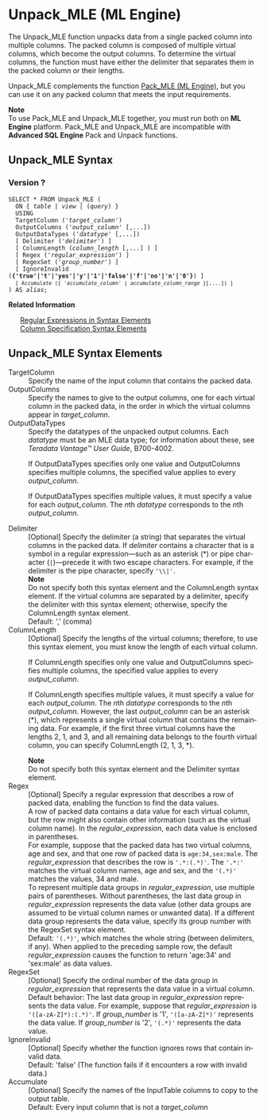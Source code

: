 <html><head></head><body><div class="nested0" aria-labelledby="ariaid-title1" topicindex="1" topicid="gzr1507822835835" id="gzr1507822835835"><h1 class="title topictitle1" id="ariaid-title1">Unpack_MLE (ML Engine)</h1><div class="body conbody">
<p class="p">The Unpack_MLE function unpacks data from a single packed column into multiple columns. The packed column is composed of multiple virtual columns, which become the output columns. To determine the virtual columns, the function must have either the delimiter that separates them in the packed column or their lengths.</p>
<p class="p">Unpack_MLE complements the function <a href="wak1541604750698.md#dme1507831816786">Pack_MLE (ML Engine)</a>, but you can use it on any packed column that meets the input requirements.</p><div class="note note" id="gzr1507822835835__note_N10022_N10010_N10001"><span><b>Note</b></span><div class="notebody">To use Pack_MLE and Unpack_MLE together, you must run both on <span><b>ML Engine</b></span> platform. Pack_MLE and Unpack_MLE are incompatible with <span><b>Advanced SQL Engine</b></span> Pack and Unpack functions.</div></div></div><div class="topic reference nested1" aria-labelledby="ariaid-title2" topicindex="2" topicid="apd1507822865955" xml:lang="en-us" lang="en-us" id="apd1507822865955">
<h2 class="title topictitle2" id="ariaid-title2">Unpack_MLE Syntax</h2><div class="body refbody"><div class="section" id="apd1507822865955__section_N10065_N10022_N10001">
<h3 class="title sectiontitle">Version ?</h3><pre class="pre codeblock" xml:space="preserve"><code>SELECT * FROM Unpack_MLE (
  <span>ON { <var class="keyword varname">table</var> | <var class="keyword varname">view</var> | (<var class="keyword varname">query</var>) }</span>
  USING
  TargetColumn ('<var class="keyword varname">target_column</var>')
  OutputColumns ('<var class="keyword varname">output_column</var>' [,...])
  OutputDataTypes ('<var class="keyword varname">datatype</var>' [,...])
  [ Delimiter ('<var class="keyword varname">delimiter</var>') ]
  [ ColumnLength (<var class="keyword varname">column_length</var> [,...] ) ]
  [ Regex ('<var class="keyword varname">regular_expression</var>') ]
  [ RegexSet ('<var class="keyword varname">group_number</var>') ]
  [ IgnoreInvalid (<span><b>{'true'|'t'|'yes'|'y'|'1'|'false'|'f'|'no'|'n'|'0'}</b></span>) ]
  <code class="ph codeph">[ Accumulate ({ '<var class="keyword varname">accumulate_column</var>' | <var class="keyword varname">accumulate_column_range</var> }[,...]) ]</code>
) AS <var class="keyword varname">alias</var>;</code></pre></div></div><div class="related-links"><div class="linklistheader"><p></p><b>Related Information</b></div>
<ul class="linklist linklist"><div class="linklistmember"><a href="dsd1557781660424.md">Regular Expressions in Syntax Elements</a></div><div class="linklistmember"><a href="ndv1557782188375.md">Column Specification Syntax Elements</a></div></ul></div></div><div class="topic reference nested1" aria-labelledby="ariaid-title3" topicindex="3" topicid="vsd1507822869904" xml:lang="en-us" lang="en-us" id="vsd1507822869904">
<h2 class="title topictitle2" id="ariaid-title3">Unpack_MLE Syntax Elements</h2><div class="body refbody"><div class="section" id="vsd1507822869904__section_N10011_N1000E_N10001"><dl class="dl parml"><dt class="dt pt dlterm">TargetColumn</dt><dd class="dd pd">Specify the name of the input column that contains the packed data.</dd><dt class="dt pt dlterm">OutputColumns</dt><dd class="dd pd">Specify the names to give to the output columns, one for each virtual column in the packed data, in the order in which the virtual columns appear in <var class="keyword varname">target_column</var>.</dd><dt class="dt pt dlterm">OutputDataTypes</dt><dd class="dd pd">Specify the datatypes of the unpacked output columns. Each <var class="keyword varname">datatype</var> must be an MLE data type; for information about these, see <span><cite class="cite">Teradata Vantage™ User Guide</cite>, B700-4002</span>.
<p class="p">If OutputDataTypes specifies only one value and OutputColumns specifies multiple columns, the specified value applies to every <var class="keyword varname">output_column</var>.</p>
<p class="p">If OutputDataTypes specifies multiple values, it must specify a value for each <var class="keyword varname">output_column</var>. The <var class="keyword varname">n</var>th <var class="keyword varname">datatype</var> corresponds to the <var class="keyword varname">n</var>th <var class="keyword varname">output_column</var>.</p></dd><dt class="dt pt dlterm">Delimiter</dt><dd class="dd pd">[Optional] Specify the delimiter (a string) that separates the virtual columns in the packed data. If <var class="keyword varname">delimiter</var> contains a character that is a symbol in a regular expression—such as an asterisk (*) or pipe character (<code class="ph codeph">|</code>)—precede it with two escape characters. For example, if the delimiter is the pipe character, specify <code class="ph codeph">'\\|'</code>. <div class="note note" id="vsd1507822869904__note_N100CB_N100C7_N100AE_N100A1_N1003D_N10015_N10011_N1000E_N10001"><span><b>Note</b></span><div class="notebody">Do not specify both this syntax element and the ColumnLength syntax element. If the virtual columns are separated by a delimiter, specify the delimiter with this syntax element; otherwise, specify the ColumnLength syntax element.</div></div></dd><dd class="dd pd ddexpand">Default: ',' (comma)</dd><dt class="dt pt dlterm">ColumnLength</dt><dd class="dd pd">[Optional] Specify the lengths of the virtual columns; therefore, to use this syntax element, you must know the length of each virtual column.
<p class="p">If ColumnLength specifies only one value and OutputColumns specifies multiple columns, the specified value applies to every <var class="keyword varname">output_column</var>.</p>
<p class="p">If ColumnLength specifies multiple values, it must specify a value for each <var class="keyword varname">output_column</var>. The <var class="keyword varname">n</var>th <var class="keyword varname">datatype</var> corresponds to the <var class="keyword varname">n</var>th <var class="keyword varname">output_column</var>. However, the last <var class="keyword varname">output_column</var> can be an asterisk (*), which represents a single virtual column that contains the remaining data. For example, if the first three virtual columns have the lengths 2, 1, and 3, and all remaining data belongs to the fourth virtual column, you can specify ColumnLength (2, 1, 3, *).</p><div class="note note" id="vsd1507822869904__note_N1010D_N100DD_N100D0_N1003D_N10015_N10011_N1000E_N10001"><span><b>Note</b></span><div class="notebody">Do not specify both this syntax element and the Delimiter syntax element.</div></div></dd><dt class="dt pt dlterm">Regex</dt><dd class="dd pd">[Optional] Specify a regular expression that describes a row of packed data, enabling the function to find the data values.</dd><dd class="dd pd ddexpand">A row of packed data contains a data value for each virtual column, but the row might also contain other information (such as the virtual column name). In the <var class="keyword varname">regular_expression</var>, each data value is enclosed in parentheses.</dd><dd class="dd pd ddexpand">For example, suppose that the packed data has two virtual columns, age and sex, and that one row of packed data is <code class="ph codeph">age:34,sex:male</code>. The <var class="keyword varname">regular_expression</var> that describes the row is <code class="ph codeph">'.*:(.*)'</code>. The <code class="ph codeph">'.*:'</code> matches the virtual column names, age and sex, and the <code class="ph codeph">'(.*)'</code> matches the values, 34 and male.</dd><dd class="dd pd ddexpand">To represent multiple data groups in <var class="keyword varname">regular_expression</var>, use multiple pairs of parentheses. Without parentheses, the last data group in <var class="keyword varname">regular_expression</var> represents the data value (other data groups are assumed to be virtual column names or unwanted data). If a different data group represents the data value, specify its group number with the RegexSet syntax element.</dd><dd class="dd pd ddexpand">Default: <code class="ph codeph">'(.*)'</code>, which matches the whole string (between delimiters, if any). When applied to the preceding sample row, the default <var class="keyword varname">regular_expression</var> causes the function to return 'age:34' and 'sex:male' as data values.</dd><dt class="dt pt dlterm">RegexSet</dt><dd class="dd pd">[Optional] Specify the ordinal number of the data group in <var class="keyword varname">regular_expression</var> that represents the data value in a virtual column.</dd><dd class="dd pd ddexpand">Default behavior: The last data group in <var class="keyword varname">regular_expression</var> represents the data value. For example, suppose that <var class="keyword varname">regular_expression</var> is <code class="ph codeph">'([a-zA-Z]*):(.*)'</code>. If <var class="keyword varname">group_number</var> is '1', <code class="ph codeph">'([a-zA-Z]*)'</code> represents the data value. If <var class="keyword varname">group_number</var> is '2', <code class="ph codeph">'(.*)'</code> represents the data value.</dd><dt class="dt pt dlterm">IgnoreInvalid</dt><dd class="dd pd">[Optional] Specify whether the function ignores rows that contain invalid data.</dd><dd class="dd pd ddexpand">Default: 'false' (The function fails if it encounters a row with invalid data.)</dd><dt class="dt pt dlterm">Accumulate</dt><dd class="dd pd">[Optional] Specify the names of the InputTable columns to copy to the output table.</dd><dd class="dd pd ddexpand">Default: Every input column that is not a <var class="keyword varname">target_column</var></dd></dl></div></div></div></div></body></html>
